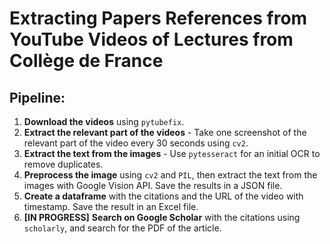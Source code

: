 # Extracting Papers References from YouTube Videos of Lectures from Collège de France

## Pipeline:
1. **Download the videos** using `pytubefix`.
2. **Extract the relevant part of the videos** - Take one screenshot of the relevant part of the video every 30 seconds using `cv2`.
3. **Extract the text from the images** - Use `pytesseract` for an initial OCR to remove duplicates.
4. **Preprocess the image** using `cv2` and `PIL`, then extract the text from the images with Google Vision API. Save the results in a JSON file.
5. **Create a dataframe** with the citations and the URL of the video with timestamp. Save the result in an Excel file.
6. **[IN PROGRESS]** **Search on Google Scholar** with the citations using `scholarly`, and search for the PDF of the article.